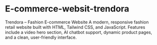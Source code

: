 # E-commerce-websit-trendora
Trendora – Fashion E-commerce Website A modern, responsive fashion retail website built with HTML, Tailwind CSS, and JavaScript. Features include a video hero section, AI chatbot support, dynamic product pages, and a clean, user-friendly interface.
